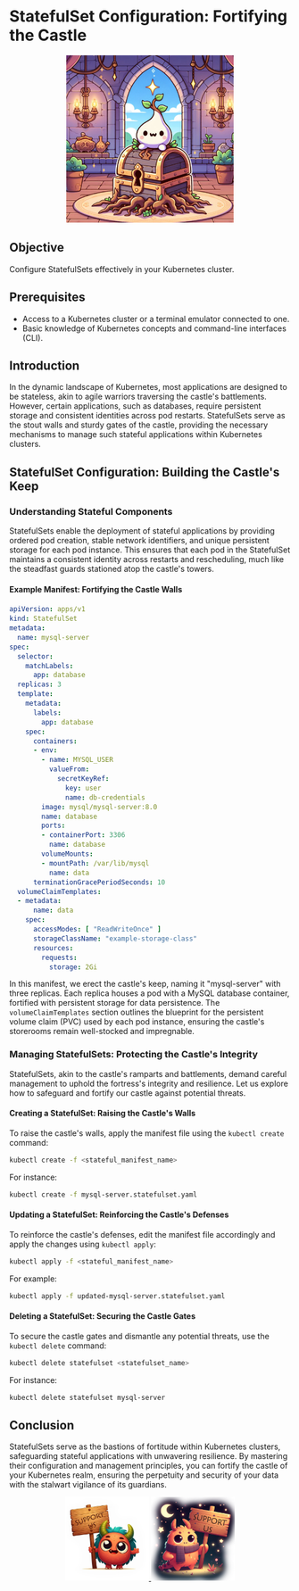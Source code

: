 # StatefulSet Configuration: Fortifying the Castle

<div style="text-align:center;">
  <img src="https://github.com/Vitrua/images/blob/main/openshift/persistentstorage.jpg?raw=true" alt="storage_classes" width="300" height="300">
</div>

## Objective

Configure StatefulSets effectively in your Kubernetes cluster.

## Prerequisites

- Access to a Kubernetes cluster or a terminal emulator connected to one.
- Basic knowledge of Kubernetes concepts and command-line interfaces (CLI).

## Introduction

In the dynamic landscape of Kubernetes, most applications are designed to be stateless, akin to agile warriors traversing the castle's battlements. However, certain applications, such as databases, require persistent storage and consistent identities across pod restarts. StatefulSets serve as the stout walls and sturdy gates of the castle, providing the necessary mechanisms to manage such stateful applications within Kubernetes clusters.

## StatefulSet Configuration: Building the Castle's Keep

### Understanding Stateful Components

StatefulSets enable the deployment of stateful applications by providing ordered pod creation, stable network identifiers, and unique persistent storage for each pod instance. This ensures that each pod in the StatefulSet maintains a consistent identity across restarts and rescheduling, much like the steadfast guards stationed atop the castle's towers.

#### Example Manifest: Fortifying the Castle Walls

```yaml title="mysql-server.statefulset.yaml"
apiVersion: apps/v1
kind: StatefulSet
metadata:
  name: mysql-server
spec:
  selector:
    matchLabels:
      app: database
  replicas: 3
  template:
    metadata:
      labels:
        app: database
    spec:
      containers:
      - env:
        - name: MYSQL_USER
          valueFrom:
            secretKeyRef:
              key: user
              name: db-credentials
        image: mysql/mysql-server:8.0
        name: database
        ports:
        - containerPort: 3306
          name: database
        volumeMounts:
        - mountPath: /var/lib/mysql
          name: data
      terminationGracePeriodSeconds: 10
  volumeClaimTemplates:
  - metadata:
      name: data
    spec:
      accessModes: [ "ReadWriteOnce" ]
      storageClassName: "example-storage-class"
      resources:
        requests:
          storage: 2Gi
```

In this manifest, we erect the castle's keep, naming it "mysql-server" with three replicas. Each replica houses a pod with a MySQL database container, fortified with persistent storage for data persistence. The `volumeClaimTemplates` section outlines the blueprint for the persistent volume claim (PVC) used by each pod instance, ensuring the castle's storerooms remain well-stocked and impregnable.

### Managing StatefulSets: Protecting the Castle's Integrity

StatefulSets, akin to the castle's ramparts and battlements, demand careful management to uphold the fortress's integrity and resilience. Let us explore how to safeguard and fortify our castle against potential threats.

#### Creating a StatefulSet: Raising the Castle's Walls

To raise the castle's walls, apply the manifest file using the `kubectl create` command:

```bash
kubectl create -f <stateful_manifest_name>
```
For instance:
```bash
kubectl create -f mysql-server.statefulset.yaml
```

#### Updating a StatefulSet: Reinforcing the Castle's Defenses

To reinforce the castle's defenses, edit the manifest file accordingly and apply the changes using `kubectl apply`:

```bash
kubectl apply -f <stateful_manifest_name>
```
For example:
```bash
kubectl apply -f updated-mysql-server.statefulset.yaml
```

#### Deleting a StatefulSet: Securing the Castle Gates

To secure the castle gates and dismantle any potential threats, use the `kubectl delete` command:

```bash
kubectl delete statefulset <statefulset_name>
```
For instance:
```bash
kubectl delete statefulset mysql-server
```

## Conclusion

StatefulSets serve as the bastions of fortitude within Kubernetes clusters, safeguarding stateful applications with unwavering resilience. By mastering their configuration and management principles, you can fortify the castle of your Kubernetes realm, ensuring the perpetuity and security of your data with the stalwart vigilance of its guardians.

<div style="text-align:center;">
  <a href="https://patreon.com/Vitrua">
    <img src="https://github.com/Vitrua/images/blob/main/others/supportmonlight.png?raw=true#only-light" alt="wiz" width="150" height="150">
    <img src="https://github.com/Vitrua/images/blob/main/others/supportmon.png?raw=true#only-dark" alt="wiz" width="150" height="150">
  </a>
</div>